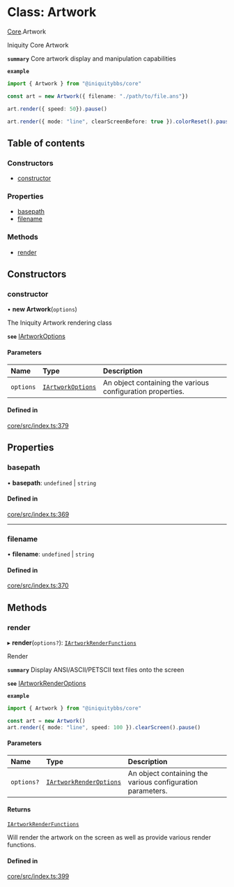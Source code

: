# Class: Artwork

[Core](../modules/Core.md).Artwork

Iniquity Core Artwork

**`summary`** Core artwork display and manipulation capabilities

**`example`**
```typescript
import { Artwork } from "@iniquitybbs/core"

const art = new Artwork({ filename: "./path/to/file.ans"})

art.render({ speed: 50}).pause()

art.render({ mode: "line", clearScreenBefore: true }).colorReset().pause()

```

## Table of contents

### Constructors

- [constructor](Core.Artwork.md#constructor)

### Properties

- [basepath](Core.Artwork.md#basepath)
- [filename](Core.Artwork.md#filename)

### Methods

- [render](Core.Artwork.md#render)

## Constructors

### constructor

• **new Artwork**(`options`)

The Iniquity Artwork rendering class

**`see`** [IArtworkOptions](../interfaces/Core.IArtworkOptions.md)

#### Parameters

| Name | Type | Description |
| :------ | :------ | :------ |
| `options` | [`IArtworkOptions`](../interfaces/Core.IArtworkOptions.md) | An object containing the various configuration properties. |

#### Defined in

[core/src/index.ts:379](https://github.com/iniquitybbs/iniquity/blob/ff00de6/packages/core/src/index.ts#L379)

## Properties

### basepath

• **basepath**: `undefined` \| `string`

#### Defined in

[core/src/index.ts:369](https://github.com/iniquitybbs/iniquity/blob/ff00de6/packages/core/src/index.ts#L369)

___

### filename

• **filename**: `undefined` \| `string`

#### Defined in

[core/src/index.ts:370](https://github.com/iniquitybbs/iniquity/blob/ff00de6/packages/core/src/index.ts#L370)

## Methods

### render

▸ **render**(`options?`): [`IArtworkRenderFunctions`](../interfaces/Core.IArtworkRenderFunctions.md)

Render

**`summary`** Display ANSI/ASCII/PETSCII text files onto the screen

**`see`** [IArtworkRenderOptions](../interfaces/Core.IArtworkRenderOptions.md)

**`example`**
```typescript
import { Artwork } from "@iniquitybbs/core"

const art = new Artwork()
art.render({ mode: "line", speed: 100 }).clearScreen().pause()
```

#### Parameters

| Name | Type | Description |
| :------ | :------ | :------ |
| `options?` | [`IArtworkRenderOptions`](../interfaces/Core.IArtworkRenderOptions.md) | An object containing the various configuration parameters. |

#### Returns

[`IArtworkRenderFunctions`](../interfaces/Core.IArtworkRenderFunctions.md)

Will render the artwork on the screen as well as provide various render functions.

#### Defined in

[core/src/index.ts:399](https://github.com/iniquitybbs/iniquity/blob/ff00de6/packages/core/src/index.ts#L399)
